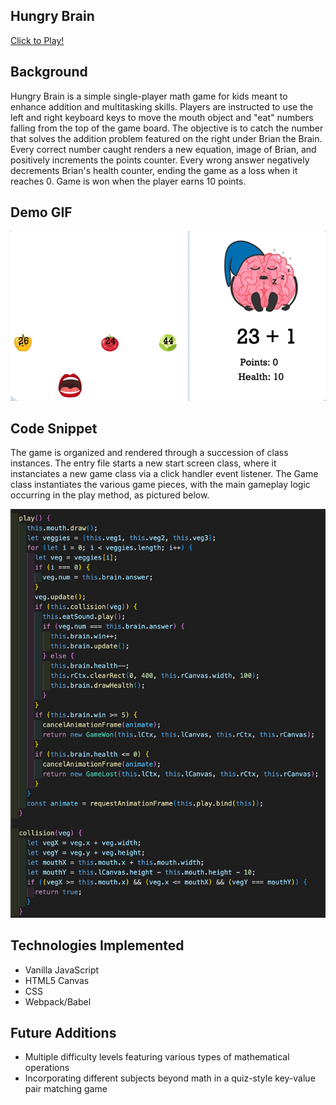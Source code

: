 ## Hungry Brain

[Click to Play!](https://d-tamang.github.io/hungry-brain/)

## Background

Hungry Brain is a simple single-player math game for kids meant to enhance addition and multitasking skills. Players are instructed to use the left and right keyboard keys to move the mouth object and "eat" numbers falling from the top of the game board. The objective is to catch the number that solves the addition problem featured on the right under Brian the Brain. Every correct number caught renders a new equation, image of Brian, and positively increments the points counter. Every wrong answer negatively decrements Brian's health counter, ending the game as a loss when it reaches 0. Game is won when the player earns 10 points.

## Demo GIF

![](./src/assets/images/demo.gif)

## Code Snippet

The game is organized and rendered through a succession of class instances. The entry file starts a new start screen class, where it instanciates a new game class via a click handler event listener. The Game class instantiates the various game pieces, with the main gameplay logic occurring in the play method, as pictured below.

![](./src/assets/images/codesnippet.png)

## Technologies Implemented

  - Vanilla JavaScript
  - HTML5 Canvas
  - CSS
  - Webpack/Babel
  
 ## Future Additions
  - Multiple difficulty levels featuring various types of mathematical operations
  - Incorporating different subjects beyond math in a quiz-style key-value pair matching game
